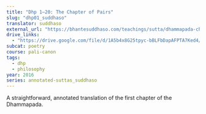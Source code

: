 ```yaml
---
title: "Dhp 1–20: The Chapter of Pairs"
slug: "dhp01_suddhaso"
translator: suddhaso
external_url: "https://bhantesuddhaso.com/teachings/sutta/dhammapada-ch1-yamaka-vagga-annotated/"
drive_links:
  - "https://drive.google.com/file/d/1A5b4x8G25tpyc-bBLFbDapAFPTA7Ked4/view?usp=drivesdk"
subcat: poetry
course: pali-canon
tags:
  - dhp
  - philosophy
year: 2016
series: annotated-suttas_suddhaso
---
```


A straightforward, annotated translation of the first chapter of the Dhammapada.
